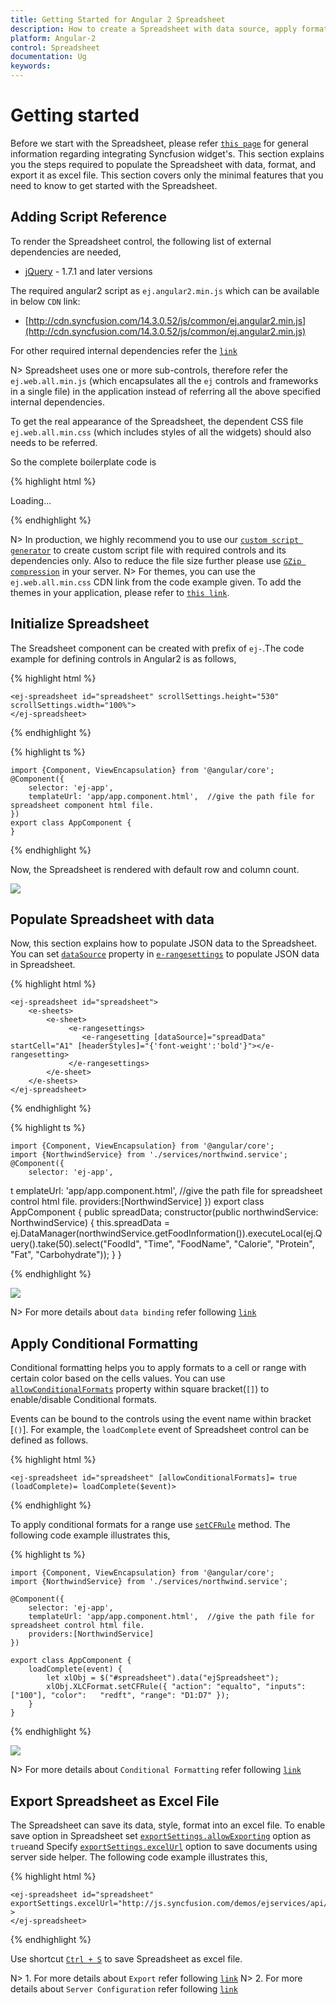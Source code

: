 ```yaml
---
title: Getting Started for Angular 2 Spreadsheet
description: How to create a Spreadsheet with data source, apply format and export it as excel file.
platform: Angular-2
control: Spreadsheet
documentation: Ug
keywords: 
---
```

# Getting started

Before we start with the Spreadsheet, please refer [`this page`](https://help.syncfusion.com/angular-2/overview) for general information regarding integrating Syncfusion widget's.
This section explains you the steps required to populate the Spreadsheet with data, format, and export it as excel file. This section covers only the minimal features that you need to know to get started with the Spreadsheet.

## Adding Script Reference

To render the Spreadsheet control, the following list of external dependencies are needed, 

* [jQuery](http://jquery.com) - 1.7.1 and later versions

The required angular2 script as `ej.angular2.min.js` which can be available in below `CDN` link:

* [http://cdn.syncfusion.com/14.3.0.52/js/common/ej.angular2.min.js](http://cdn.syncfusion.com/14.3.0.52/js/common/ej.angular2.min.js)

For other required internal dependencies refer the [`link`](http://help.syncfusion.com/js/spreadsheet/dependencies "link")

N> Spreadsheet uses one or more sub-controls, therefore refer the `ej.web.all.min.js` (which encapsulates all the `ej` controls and frameworks in a single file) in the application instead of referring all the above specified internal dependencies. 

To get the real appearance of the Spreadsheet, the dependent CSS file `ej.web.all.min.css` (which includes styles of all the widgets) should also needs to be referred.

So the complete boilerplate code is

{% highlight html %}

<!DOCTYPE html>
<html>
   <head> 
    <link href="//cdn.syncfusion.com/14.3.0.49/js/web/flat-azure/ej.web.all.min.css" rel="stylesheet" />
    <script src="node_modules/core-js/client/shim.min.js"></script>
    <script src="node_modules/zone.js/dist/zone.js"></script>
    <script src="node_modules/reflect-metadata/Reflect.js"></script>
    <script src="node_modules/systemjs/dist/system.src.js"></script>
    <script src="https://code.jquery.com/jquery-3.0.0.min.js"></script>
    <script src="http://cdn.syncfusion.com/js/assets/external/jsrender.min.js" type="text/javascript"></script>
    <script src="https://ajax.aspnetcdn.com/ajax/jquery.validate/1.14.0/jquery.validate.min.js">
    </script>
    <script src="http://cdn.syncfusion.com/14.3.0.49/js/web/ej.web.all.min.js" type="text/javascript"></script>
    <script src ="http://cdn.syncfusion.com/14.3.0.49/js/common/ej.angular2.min.js"></script>
    <script src="systemjs.config.js"></script>
  </head>
  <body>
   <ej-app>Loading...</ej-app>
  </body>
</html>

{% endhighlight %}

N> In production, we highly recommend you to use our [`custom script generator`](http://helpjs.syncfusion.com/js/custom-script-generator)  to create custom script file with required controls and its dependencies only. Also to reduce the file size further please use [`GZip compression`](https://developers.google.com/web/fundamentals/performance/optimizing-content-efficiency/optimize-encoding-and-transfer?hl=en) in your server.
N> For themes, you can use the `ej.web.all.min.css` CDN link from the code example given. To add the themes in your application, please refer to [`this link`](http://help.syncfusion.com/js/theming-in-essential-javascript-components).

## Initialize Spreadsheet

The Sreadsheet component can be created with prefix of `ej-`.The code example for defining controls in Angular2 is as follows,

{% highlight html %}

    <ej-spreadsheet id="spreadsheet" scrollSettings.height="530" scrollSettings.width="100%">
    </ej-spreadsheet>

{% endhighlight %}

{% highlight ts %}

    import {Component, ViewEncapsulation} from '@angular/core';
    @Component({
        selector: 'ej-app',
        templateUrl: 'app/app.component.html',  //give the path file for spreadsheet component html file.
    })
    export class AppComponent {
    }
    
{% endhighlight %}

Now, the Spreadsheet is rendered with default row and column count.

![](Getting-Started_images/Getting-Started_img1.png)

## Populate Spreadsheet with data

Now, this section explains how to populate JSON data to the Spreadsheet. You can set [`dataSource`](http://help.syncfusion.com/js/api/ejspreadsheet#members:sheets-datasource "dataSource") property in [`e-rangesettings`](http://help.syncfusion.com/js/api/ejspreadsheet#members:sheets "sheet") to populate JSON data in Spreadsheet.

{% highlight html %}

    <ej-spreadsheet id="spreadsheet">
        <e-sheets>
            <e-sheet>
                 <e-rangesettings>
                    <e-rangesetting [dataSource]="spreadData" startCell="A1" [headerStyles]="{'font-weight':'bold'}"></e-rangesetting>
                 </e-rangesettings>
            </e-sheet>
        </e-sheets>
    </ej-spreadsheet>

{% endhighlight %}

{% highlight ts %}

    import {Component, ViewEncapsulation} from '@angular/core';
    import {NorthwindService} from './services/northwind.service';
    @Component({
        selector: 'ej-app',
  t     emplateUrl: 'app/app.component.html',  //give the path file for spreadsheet control html file.
        providers:[NorthwindService]
    })
    export class AppComponent {
        public spreadData;
        constructor(public northwindService: NorthwindService) {
            this.spreadData = ej.DataManager(northwindService.getFoodInformation()).executeLocal(ej.Query().take(50).select("FoodId", "Time", "FoodName", "Calorie", "Protein", "Fat", "Carbohydrate"));
     }
    }

{% endhighlight %}

![](Getting-Started_images/Getting-Started_img2.png)

N> For more details about `data binding` refer following [`link`](http://help.syncfusion.com/js/spreadsheet/data-binding "link")

## Apply Conditional Formatting

Conditional formatting helps you to apply formats to a cell or range with certain color based on the cells values. You can use [`allowConditionalFormats`](http://help.syncfusion.com/js/api/ejspreadsheet#members:allowconditionalformats "allowConditionalFormats") property within square bracket(`[]`) to enable/disable Conditional formats.

Events can be bound to the controls using the event name within bracket [`()`]. For example, the `loadComplete` event of Spreadsheet control can be defined as follows.

{% highlight html %}

    <ej-spreadsheet id="spreadsheet" [allowConditionalFormats]= true (loadComplete)= loadComplete($event)>

{% endhighlight %}

To apply conditional formats for a range use [`setCFRule`](http://help.syncfusion.com/js/api/ejspreadsheet#methods:xlcformat-setcfrule "setCFRule") method. The following code example illustrates this,

{% highlight ts %}

    import {Component, ViewEncapsulation} from '@angular/core';
    import {NorthwindService} from './services/northwind.service';

    @Component({
        selector: 'ej-app',
        templateUrl: 'app/app.component.html',  //give the path file for spreadsheet control html file.
        providers:[NorthwindService]
    })

    export class AppComponent {
        loadComplete(event) {
            let xlObj = $("#spreadsheet").data("ejSpreadsheet");
            xlObj.XLCFormat.setCFRule({ "action": "equalto", "inputs": ["100"], "color":   "redft", "range": "D1:D7" });
        }
    }

{% endhighlight %}

![](Getting-Started_images/Getting-Started_img3.png)

N> For more details about `Conditional Formatting` refer following [`link`](http://help.syncfusion.com/js/spreadsheet/data-presentation#conditional-formatting "link")

## Export Spreadsheet as Excel File

The Spreadsheet can save its data, style, format into an excel file. To enable save option in Spreadsheet set [`exportSettings.allowExporting`](http://help.syncfusion.com/js/api/ejspreadsheet#members:exportsettings-allowexporting "allowExporting") option as `true`and Specify [`exportSettings.excelUrl`](http://help.syncfusion.com/js/api/ejspreadsheet#members:exportsettings-excelurl "excelUrl") option to save documents using server side helper. The following code example illustrates this,

{% highlight html %}

    <ej-spreadsheet id="spreadsheet"  exportSettings.excelUrl="http://js.syncfusion.com/demos/ejservices/api/JSXLExport/ExportToExcel" >
    </ej-spreadsheet>

{% endhighlight %}

Use shortcut [`Ctrl + S`](http://help.syncfusion.com/js/spreadsheet/keyboard-shortcuts "Ctrl + S") to save Spreadsheet as excel file.

N> 1. For more details about `Export` refer following [`link`](http://help.syncfusion.com/js/spreadsheet/open-and-save#save "link")
N> 2. For more details about `Server Configuration` refer following [`link`](http://help.syncfusion.com/js/spreadsheet/open-and-save#server-configuration "link")

